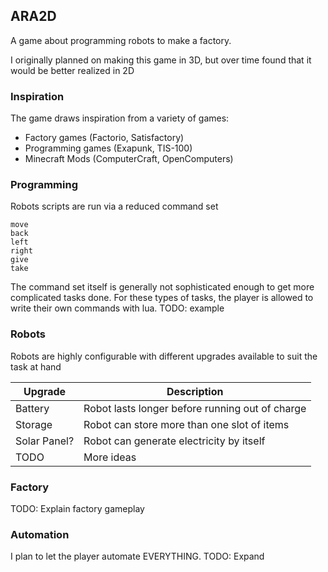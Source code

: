 ## ARA2D
A game about programming robots to make a factory.

I originally planned on making this game in 3D, but over time found that it would be better realized in 2D

### Inspiration
The game draws inspiration from a variety of games:
+ Factory games (Factorio, Satisfactory)
+ Programming games (Exapunk, TIS-100)
+ Minecraft Mods (ComputerCraft, OpenComputers)

### Programming
Robots scripts are run via a reduced command set
```
move
back
left
right
give
take
```

The command set itself is generally not sophisticated enough to get more complicated tasks done. For these types of tasks, the player is allowed to write their own commands with lua.
TODO: example

### Robots
Robots are highly configurable with different upgrades available to suit the task at hand

| Upgrade     | Description                                    |
|-------------|------------------------------------------------|
| Battery     | Robot lasts longer before running out of charge|
| Storage     | Robot can store more than one slot of items    |
| Solar Panel?| Robot can generate electricity by itself       |
| TODO        | More ideas                                     |

### Factory
TODO: Explain factory gameplay

### Automation
I plan to let the player automate EVERYTHING. TODO: Expand
